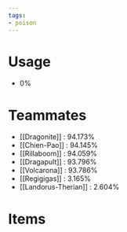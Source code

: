 ```yaml
---
tags:
- poison
---
```

# Usage
- 0%
# Teammates
- [[Dragonite]] : 94.173%
- [[Chien-Pao]] : 94.145%
- [[Rillaboom]] : 94.059%
- [[Dragapult]] : 93.796%
- [[Volcarona]] : 93.786%
- [[Regigigas]] : 3.165%
- [[Landorus-Therian]] : 2.604%
# Items